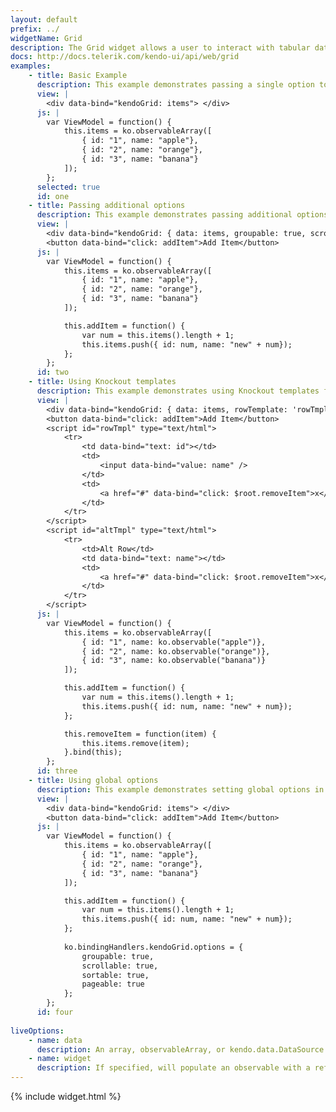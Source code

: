 ```yaml
---
layout: default
prefix: ../
widgetName: Grid
description: The Grid widget allows a user to interact with tabular data.
docs: http://docs.telerik.com/kendo-ui/api/web/grid
examples:
    - title: Basic Example
      description: This example demonstrates passing a single option to bind data against the Grid widget.
      view: |
        <div data-bind="kendoGrid: items"> </div>
      js: |
        var ViewModel = function() {
            this.items = ko.observableArray([
                { id: "1", name: "apple"},
                { id: "2", name: "orange"},
                { id: "3", name: "banana"}
            ]);
        };
      selected: true
      id: one
    - title: Passing additional options
      description: This example demonstrates passing additional options in the data-bind attribute with *data* now being explicitly specified. The *Add Item* button updates the underlying data and shows that the Grid remains in sync.
      view: |
        <div data-bind="kendoGrid: { data: items, groupable: true, scrollable: true, sortable: true, pageable: { pageSize: 10 } }"> </div>
        <button data-bind="click: addItem">Add Item</button>
      js: |
        var ViewModel = function() {
            this.items = ko.observableArray([
                { id: "1", name: "apple"},
                { id: "2", name: "orange"},
                { id: "3", name: "banana"}
            ]);

            this.addItem = function() {
                var num = this.items().length + 1;
                this.items.push({ id: num, name: "new" + num});
            };
        };
      id: two
    - title: Using Knockout templates
      description: This example demonstrates using Knockout templates for grid rows and alternate rows.
      view: |
        <div data-bind="kendoGrid: { data: items, rowTemplate: 'rowTmpl', altRowTemplate: 'altTmpl', useKOTemplates: true }"> </div>
        <button data-bind="click: addItem">Add Item</button>
        <script id="rowTmpl" type="text/html">
            <tr>
                <td data-bind="text: id"></td>
                <td>
                    <input data-bind="value: name" />
                </td>
                <td>
                    <a href="#" data-bind="click: $root.removeItem">x</a>
                </td>
            </tr>
        </script>
        <script id="altTmpl" type="text/html">
            <tr>
                <td>Alt Row</td>
                <td data-bind="text: name"></td>
                <td>
                    <a href="#" data-bind="click: $root.removeItem">x</a>
                </td>
            </tr>
        </script>
      js: |
        var ViewModel = function() {
            this.items = ko.observableArray([
                { id: "1", name: ko.observable("apple")},
                { id: "2", name: ko.observable("orange")},
                { id: "3", name: ko.observable("banana")}
            ]);

            this.addItem = function() {
                var num = this.items().length + 1;
                this.items.push({ id: num, name: "new" + num});
            };

            this.removeItem = function(item) {
                this.items.remove(item);
            }.bind(this);
        };
      id: three
    - title: Using global options
      description: This example demonstrates setting global options in *ko.bindingHandlers.kendoGrid.options*. This helps to simplify the markup for settings that can be used as a default for all instances of this widget.
      view: |
        <div data-bind="kendoGrid: items"> </div>
        <button data-bind="click: addItem">Add Item</button>
      js: |
        var ViewModel = function() {
            this.items = ko.observableArray([
                { id: "1", name: "apple"},
                { id: "2", name: "orange"},
                { id: "3", name: "banana"}
            ]);

            this.addItem = function() {
                var num = this.items().length + 1;
                this.items.push({ id: num, name: "new" + num});
            };
            
            ko.bindingHandlers.kendoGrid.options = {
                groupable: true,
                scrollable: true,
                sortable: true,
                pageable: true
            };
        };
      id: four
      
liveOptions:
    - name: data
      description: An array, observableArray, or kendo.data.DataSource to use in the grid
    - name: widget
      description: If specified, will populate an observable with a reference to the actual widget
---
```


{% include widget.html %}
